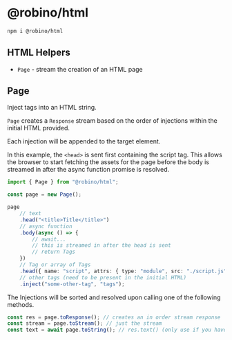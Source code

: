 # @robino/html

```bash
npm i @robino/html
```

## HTML Helpers

- `Page` - stream the creation of an HTML page

## Page

Inject tags into an HTML string.

`Page` creates a `Response` stream based on the order of injections within the initial HTML provided.

Each injection will be appended to the target element.

In this example, the `<head>` is sent first containing the script tag. This allows the browser to start fetching the assets for the page before the body is streamed in after the async function promise is resolved.

```ts
import { Page } from "@robino/html";

const page = new Page();

page
	// text
	.head("<title>Title</title>")
	// async function
	.body(async () => {
		// await...
		// this is streamed in after the head is sent
		// return Tags
	})
	// Tag or array of Tags
	.head({ name: "script", attrs: { type: "module", src: "./script.js" } })
	// other tags (need to be present in the initial HTML)
	.inject("some-other-tag", "tags");
```

The Injections will be sorted and resolved upon calling one of the following methods.

```ts
const res = page.toResponse(); // creates an in order stream response
const stream = page.toStream(); // just the stream
const text = await page.toString(); // res.text() (only use if you have to)
```
